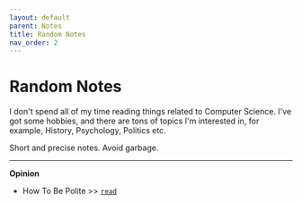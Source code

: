 ```yaml
---
layout: default
parent: Notes
title: Random Notes
nav_order: 2
---
```


# Random Notes

I don't spend all of my time reading things related to Computer Science. I've got some hobbies, and there are tons of topics I'm interested in, for example, History, Psychology, Politics etc.

Short and precise notes. Avoid garbage.

---

__Opinion__

- How To Be Polite >> [`read`](https://r8w.github.io/notes/opinion/2021/06/06/polite.html)

